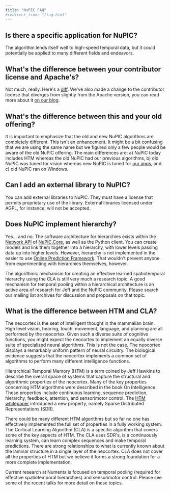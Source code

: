 ```yaml
---
title: "NuPIC FAQ"
#redirect_from: "/faq.html"
---
```


## Is there a specific application for NuPIC?

The algorithm lends itself well to high-speed temporal data, but it could
potentially be applied to many different fields and endeavors.

## What's the difference between your contributor license and Apache's?

Not much, really. Here's a [diff](http://www.diffchecker.com/tas54ez4). We've
also made a change to the contributor license that diverges from slightly from
the Apache version, you can read more about it
[on our blog](/blog/2013/09/03/numenta-contributor-license-v1-1/).

## What's the difference between this and your old offering?

It is important to emphasize that the old and new NuPIC algorithms are
completely different.  This isn't an enhancement.  It might be a bit confusing
that we are using the same name but we figured only a few people would be aware
of the old NuPIC offering. The main differences are: a) NuPIC today includes HTM
whereas the old NuPIC had our previous algorithms, b) old NuPIC was tuned for
vision whereas new NuPIC is tuned for
[our apps](http://numenta.com), and c) old NuPIC ran on Windows.

## Can I add an external library to NuPIC?

You can add external libraries to NuPIC. They must have a license that permits
proprietary use of the library. External libraries licensed under AGPL, for
instance, will not be accepted.

## Does NuPIC implement hierarchy?

Yes... and no. The software architecture for hierarchies exists within the
[Network API](https://github.com/numenta/nupic/wiki/NuPIC-Core-Network-API) of
[NuPIC.Core](https://github.com/numenta/nupic.core), as well as the Python
client. You can create models and link them together into a hierarchy, with
lower levels passing data up into higher levels. However, hierarchy is not
implemented in the easier to use
[Online Prediction Framework](https://github.com/numenta/nupic/wiki/Online-Prediction-Framework).
That wouldn't prevent anyone from experimenting with hierarchies themselves,
however.

The algorithmic mechanism for creating an effective learned spatiotemporal
hierarchy using the CLA is still very much a research topic. A good mechanism
for temporal pooling within a hierarchical architecture is an active area of
research for Jeff and the NuPIC community. Please search our mailing list
archives for discussion and proposals on that topic.

## What is the difference between HTM and CLA?

The neocortex is the seat of intelligent thought in the mammalian brain. High
level vision, hearing, touch, movement, language, and planning are all performed
by the neocortex. Given such a diverse suite of cognitive functions, you might
expect the neocortex to implement an equally diverse suite of specialized neural
algorithms. This is not the case. The neocortex displays a remarkably uniform
pattern of neural circuitry. The biological evidence suggests that the neocortex
implements a common set of algorithms to perform many different intelligence
functions.

Hierarchical Temporal Memory (HTM) is a term coined by Jeff Hawkins to describe
the overall space of systems that capture the structural and algorithmic
properties of the neocortex. Many of the key properties concerning HTM
algorithms were described in the book On Intelligence. These properties include
continuous learning, sequence prediction, hierarchy, feedback, attention, and
sensorimotor control. The [HTM whitepaper](http://numenta.com/papers-videos-and-more/#more)
introduced a new property, namely Sparse Distributed Representations (SDR).

There could be many different HTM algorithms but so far no one has effectively
implemented the full set of properties in a fully working system. The Cortical
Learning Algorithm (CLA) is a specific algorithm that covers some of the key
aspects of HTM. The CLA uses SDR's, is a continuously learning system, can learn
complex sequences and make temporal predictions. There are strong relationships
to what is currently known about the laminar structure in a single layer of the
neocortex. CLA does not cover all the properties of HTM but we believe it forms
a strong foundation for a more complete implementation.

Current research at Numenta is focused on temporal pooling (required for
effective spatiotemporal hierarchies) and sensorimotor control. Please see some
of the recent talks for more detail on these topics.
